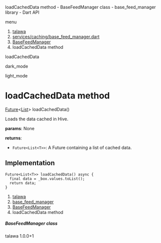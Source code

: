 




loadCachedData method - BaseFeedManager class - base\_feed\_manager library - Dart API







menu

1. [talawa](../../index.html)
2. [services/caching/base\_feed\_manager.dart](../../file-___home_harshil_Desktop_open-source_palisadoes_talawa_lib_services_caching_base_feed_manager/)
3. [BaseFeedManager<T>](../../file-___home_harshil_Desktop_open-source_palisadoes_talawa_lib_services_caching_base_feed_manager/BaseFeedManager-class.html)
4. loadCachedData method

loadCachedData


dark\_mode

light\_mode




# loadCachedData method


[Future](https://api.flutter.dev/flutter/dart-core/Future-class.html)<[List](https://api.flutter.dev/flutter/dart-core/List-class.html)<T>>
loadCachedData()

Loads the data cached in Hive.

**params**:
None

**returns**:

* `Future<List<T>>`: A Future containing a list of cached data.

## Implementation

```
Future<List<T>> loadCachedData() async {
  final data = _box.values.toList();
  return data;
}
```

 


1. [talawa](../../index.html)
2. [base\_feed\_manager](../../file-___home_harshil_Desktop_open-source_palisadoes_talawa_lib_services_caching_base_feed_manager/)
3. [BaseFeedManager<T>](../../file-___home_harshil_Desktop_open-source_palisadoes_talawa_lib_services_caching_base_feed_manager/BaseFeedManager-class.html)
4. loadCachedData method

##### BaseFeedManager class





talawa
1.0.0+1






